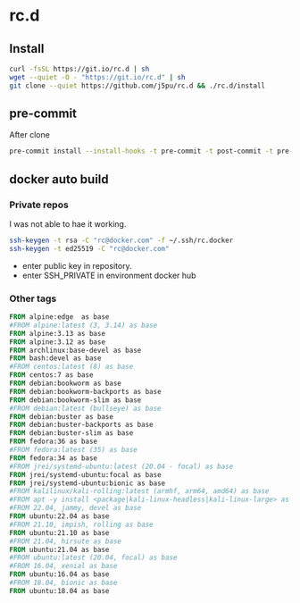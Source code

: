 # rc.d

## Install 

````bash
curl -fsSL https://git.io/rc.d | sh
wget --quiet -O - "https://git.io/rc.d" | sh
git clone --quiet https://github.com/j5pu/rc.d && ./rc.d/install
````

## pre-commit 
After clone 
````bash
pre-commit install --install-hooks -t pre-commit -t post-commit -t pre-push
````

## docker auto build

### Private repos
I was not able to hae it working. 

```bash
ssh-keygen -t rsa -C "rc@docker.com" -f ~/.ssh/rc.docker
ssh-keygen -t ed25519 -C "rc@docker.com"
```
* enter public key in repository.
* enter SSH_PRIVATE in environment docker hub 

### Other tags 
```Dockerfile
FROM alpine:edge  as base
#FROM alpine:latest (3, 3.14) as base
FROM alpine:3.13 as base
FROM alpine:3.12 as base
FROM archlinux:base-devel as base
FROM bash:devel as base
#FROM centos:latest (8) as base
FROM centos:7 as base
FROM debian:bookworm as base
FROM debian:bookworm-backports as base
FROM debian:bookworm-slim as base
#FROM debian:latest (bullseye) as base
FROM debian:buster as base
FROM debian:buster-backports as base
FROM debian:buster-slim as base
FROM fedora:36 as base
#FROM fedora:latest (35) as base
FROM fedora:34 as base
#FROM jrei/systemd-ubuntu:latest (20.04 - focal) as base
FROM jrei/systemd-ubuntu:focal as base
FROM jrei/systemd-ubuntu:bionic as base
#FROM kalilinux/kali-rolling:latest (armhf, arm64, amd64) as base
#FROM apt -y install <package|kali-linux-headless|kali-linux-large> as base
#FROM 22.04, jammy, devel as base
FROM ubuntu:22.04 as base
#FROM 21.10, impish, rolling as base
FROM ubuntu:21.10 as base
#FROM 21.04, hirsute as base
FROM ubuntu:21.04 as base
#FROM ubuntu:latest (20.04, focal) as base
#FROM 16.04, xenial as base
FROM ubuntu:16.04 as base
#FROM 18.04, bionic as base
FROM ubuntu:18.04 as base
```

### 

